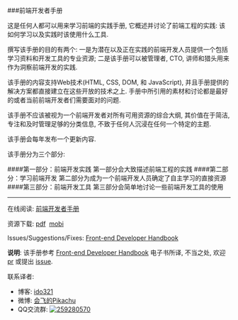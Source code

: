 ###前端开发者手册

这是任何人都可以用来学习前端的实践手册, 它概述并讨论了前端工程的实践: 该如何学习以及实践时该使用什么工具.

撰写该手册的目的有两个: 一是为潜在以及正在实践的前端开发人员提供一个包括学习资料和开发工具的专业资源; 二是该手册可以被管理者, CTO, 讲师和猎头用来作为洞察前端开发的实践.

该手册的内容支持Web技术(HTML, CSS, DOM, 和 JavaScript), 并且手册提供的解决方案都直接建立在这些开放的技术之上. 手册中所引用的素材和讨论都是最好的或者当前前端开发者们需要面对的问题.

该手册不应该被视为一个前端开发者对所有可用资源的综合大纲, 其价值在于简洁, 专注和及时管理足够的分类信息, 不致于任何人沉浸在任何一个特定的主题.

该手册会每年发布一个更新内容.

该手册分为三个部分:

####第一部分：前端开发实践
第一部分会大致描述前端工程的实践
####第二部分：学习前端开发
第二部分为成为一个前端开发人员确定了自主学习的直接资源
####第三部分：前端开发工具
第三部分会简单地讨论一些前端开发工具的使用

---

在线阅读: [前端开发者手册](https://dwqs.gitbooks.io/frontenddevhandbook/content/)

资源下载: <a href='http://pan.baidu.com/s/1c0frhIS' target='_blank'>pdf</a>&nbsp;&nbsp;<a href='https://www.gitbook.com/book/dwqs/frontenddevhandbook/details' target='_blank'>mobi</a>

Issues/Suggestions/Fixes: [Front-end Developer Handbook](https://github.com/dwqs/fedHandlebook)

**说明**: 该手册参考 [Front-end Developer Handbook](http://www.frontendhandbook.com/index.html) 电子书所译, 不当之处, 欢迎 [pr](https://github.com/dwqs/fedHandlebook) 或提出 [issue](https://github.com/dwqs/fedHandlebook).

联系译者:

* 博客: <a href='http://www.ido321.com/' target='_blank'>ido321</a>
* 微博: <a href='http://weibo.com/rebgin' target='_blank'>会飞的Pikachu</a>
* QQ交流群: [![259280570](http://pub.idqqimg.com/wpa/images/group.png)](http://shang.qq.com/wpa/qunwpa?idkey=457dead858ccbda1b670f91229e334695619cb9f891b433301ac3dd780d1ecaa)
